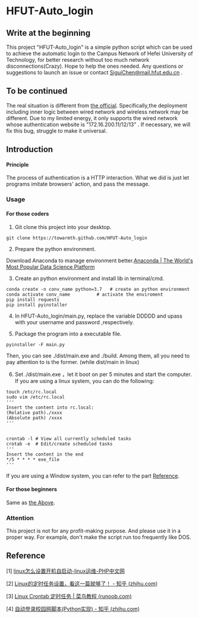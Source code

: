 # HFUT-Auto_login

## Write at the beginning

This project "HFUT-Auto_login" is a simple python script which can be used to achieve the automatic login to the Campus Network of Hefei University of Technology, for better research without too much network disconnections(Crazy). Hope to help the ones needed. Any questions or suggestions to launch an issue or contact SiguiChen@mail.hfut.edu.cn .



## To be continued

The real situation is different from <a href="http://it.hfut.edu.cn/info/1067/1908.htm">the official</a>. Specifically,the deployment including inner logic between wired network and wireless network may be different. Due to my limited energy, it only supports the wired network whose authentication website is "172.16.200.11/12/13" . If necessary, we will fix this bug, struggle to make it universal.



## Introduction

#### Principle

The process of authentication is a HTTP interaction. What we did is just let programs imitate browsers' action, and pass the message.



### Usage

#### For those coders

1. Git clone this project into your desktop.

```
git clone https://towarmth.github.com/HFUT-Auto_login
```

2. Prepare the python environment.

Download Anaconda to manage environment better.[Anaconda | The World's Most Popular Data Science Platform](https://www.anaconda.com/)

3. Create an python environment and install lib in terminal/cmd.

```
conda create -n conv_name python=3.7   # create an python environment
conda activate conv_name          # activate the enviroment
pip install requests       
pip install pyinstaller
```

4. In HFUT-Auto_login/main.py, replace the variable DDDDD and upass with your username and password ,respectively.

5. Package the program into a executable file.
```
pyinstaller -F main.py
```

Then, you can see ./dist/main.exe and ./build. Among them, all you need to pay attention to is the former.  (while dist/main in linux)

6. Set ./dist/main.exe ，let it boot on per 5 minutes and start the computer.
If you are using a linux system, you can do the following:
```
touch /etc/rc.local
sudo vim /etc/rc.local
'''
Insert the content into rc.local:
(Relative path)./xxxx
(Absolute path) /xxxx
'''


crontab -l # View all currently scheduled tasks
crotab -e  # Edit/create scheduled tasks
'''
Insert the content in the end
*/5 * * * * exe_file
'''
```


If you are using a Window system, you  can refer to the part <a href="#Reference">Reference</a>.




#### For those beginners

Same as  <a href="#For those Coders">the Above</a>. 



### Attention

This project is not for any profit-making purpose. And please use it in a proper way. For example, don't make the script run too frequently like DOS. 



## Reference

[1] [linux怎么设置开机自启动-linux运维-PHP中文网](https://www.php.cn/linux-480523.html)

[2] [Linux的定时任务设置，看这一篇就够了！ - 知乎 (zhihu.com)](https://zhuanlan.zhihu.com/p/372043390)

[3] [Linux Crontab 定时任务 | 菜鸟教程 (runoob.com)](https://www.runoob.com/w3cnote/linux-crontab-tasks.html)

[4] [自动登录校园网脚本(Python实现) - 知乎 (zhihu.com)](https://zhuanlan.zhihu.com/p/370801224)

